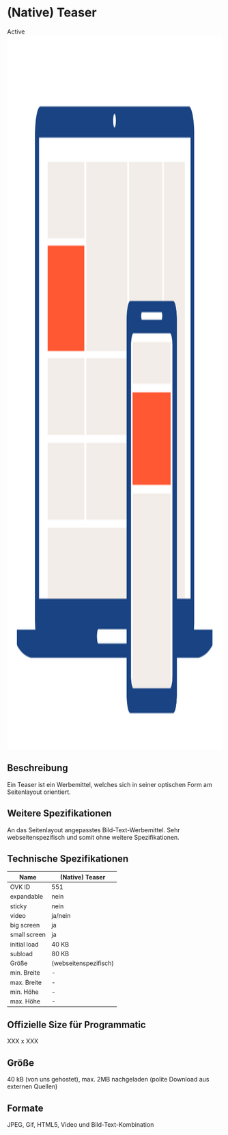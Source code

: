 # (Native) Teaser
<span class="badge badge--success">Active</span>
<img width="2500" height="1667" alt="OVK_WF_Desktop_Mobil_NativeTeaser" src="/img/formats/OVK_WF_Desktop_Mobil_NativeTeaser.png" />


## Beschreibung
Ein Teaser ist ein Werbemittel, welches sich in seiner optischen Form am Seitenlayout orientiert.

## Weitere Spezifikationen
An das Seitenlayout angepasstes Bild-Text-Werbemittel. Sehr webseitenspezifisch und somit ohne weitere Spezifikationen.

## Technische Spezifikationen

| Name           | (Native) Teaser |
|----------------|-----------------|
| OVK ID         | 551             |
| expandable     | nein            |
| sticky         | nein            |
| video          | ja/nein         |
| big screen     | ja              |
| small screen   | ja              |
| initial load   | 40 KB           |
| subload        | 80 KB           |
| Größe          | (webseitenspezifisch) |
| min. Breite    | -               |
| max. Breite    | -               |
| min. Höhe      | -               |
| max. Höhe      | -               |

## Offizielle Size für Programmatic
XXX x XXX

## Größe
40 kB (von uns gehostet), max. 2MB nachgeladen (polite Download aus externen Quellen)

## Formate
JPEG, Gif, HTML5, Video und Bild-Text-Kombination
